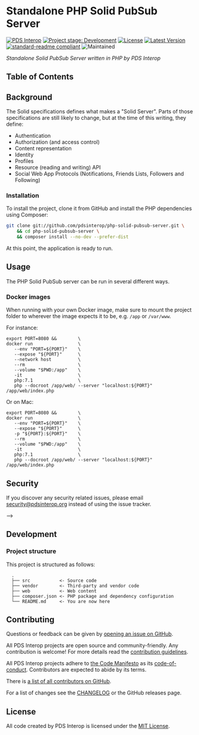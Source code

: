 # Standalone PHP Solid PubSub Server

[![PDS Interop][pdsinterop-shield]][pdsinterop-site]
[![Project stage: Development][project-stage-badge: Development]][project-stage-page]
[![License][license-shield]][license-link]
[![Latest Version][version-shield]][version-link]
[![standard-readme compliant][standard-readme-shield]][standard-readme-link]
![Maintained][maintained-shield]

_Standalone Solid PubSub Server written in PHP by PDS Interop_

## Table of Contents

<!-- toc -->
<!-- tocstop -->

## Background

The Solid specifications defines what makes a "Solid Server". Parts of
those specifications are still likely to change, but at the time of this writing,
they define:

- Authentication
- Authorization (and access control)
- Content representation
- Identity
- Profiles
- Resource (reading and writing) API
- Social Web App Protocols (Notifications, Friends Lists, Followers and Following)

<!--
To read more about Solid, and which IETF and W3C specifications are used, visit: https://pdsinterop.org/solid-specs-overview/
-->

### Installation

To install the project, clone it from GitHub and install the PHP dependencies
using Composer:

```sh
git clone git://github.com/pdsinterop/php-solid-pubsub-server.git \
    && cd php-solid-pubsub-server \
    && composer install --no-dev --prefer-dist
```
At this point, the application is ready to run.

## Usage

The PHP Solid PubSub server can be run in several different ways.

<!-- @TODO: Add local Dockerfile  -->

<!--
   @TODO: Add single-button deploy scripts/config for Heroku, Glitch, and other
          popular playgrounds/developer oriented service providers.
-->

### Docker images

When running with your own Docker image, make sure to mount the project folder
to wherever the image expects it to be, e.g. `/app` or `/var/www`.

For instance:

```
export PORT=8080 &&        \
docker run                 \
   --env "PORT=${PORT}"    \
   --expose "${PORT}"      \
   --network host          \
   --rm                    \
   --volume "$PWD:/app"    \
   -it                     \
   php:7.1                 \
   php --docroot /app/web/ --server "localhost:${PORT}" /app/web/index.php
```
Or on Mac:
```
export PORT=8080 &&        \
docker run                 \
   --env "PORT=${PORT}"    \
   --expose "${PORT}"      \
   -p "${PORT}:${PORT}"    \
   --rm                    \
   --volume "$PWD:/app"    \
   -it                     \
   php:7.1                 \
   php --docroot /app/web/ --server "localhost:${PORT}" /app/web/index.php
```


## Security

If you discover any security related issues, please email <security@pdsinterop.org> instead of using the issue tracker.

-->

## Development

### Project structure

This project is structured as follows:

<!--
  .
  ├── build         <- Artifacts created by CI and CLI scripts
  ├── cli           <- CLI scripts
  ├── docs          <- Documentation, hosted at https://pdsinterop.org/solid-server-php/
  ├── src           <- Source code
  ├── tests         <- Unit- and integration-tests
  ├── vendor        <- Third-party and vendor code
  ├── web           <- Web content
  ├── composer.json <- PHP package and dependency configuration
  └── README.md     <- You are now here
-->
```
  .
  ├── src           <- Source code
  ├── vendor        <- Third-party and vendor code
  ├── web           <- Web content
  ├── composer.json <- PHP package and dependency configuration
  └── README.md     <- You are now here
```

<!--
### Coding conventions

You can also run [php-cs-fixer](https://github.com/FriendsOfPHP/PHP-CS-Fixer) with the configuration file that can be found in the project root directory.

This project comes with a configuration file and an executable for [php-cs-fixer](https://github.com/FriendsOfPHP/PHP-CS-Fixer) (`.php_cs`) that you can use to (re)format your sourcecode for compliance with this project's coding guidelines:

```sh
$ composer php-cs-fixer fix
```

### Testing

The PHPUnit version to be used is the one installed as a `dev-` dependency via composer. It can be run using `composer test` or by calling it directly:

```sh
$ ./vendor/bin/phpunit
```
-->

## Contributing

Questions or feedback can be given by [opening an issue on GitHub](https://github.com/pdsinterop/php-solid-pubsub-server/issues).

All PDS Interop projects are open source and community-friendly. 
Any contribution is welcome!
For more details read the [contribution guidelines](contributing.md).

All PDS Interop projects adhere to [the Code Manifesto](http://codemanifesto.com)
as its [code-of-conduct](CODE_OF_CONDUCT.md). Contributors are expected to abide by its terms.

There is [a list of all contributors on GitHub][contributors-page].

For a list of changes see the [CHANGELOG](CHANGELOG.md) or the GitHub releases page.

## License

All code created by PDS Interop is licensed under the [MIT License][license-link].

[contributors-page]:  https://github.com/pdsinterop/php-solid-pubsub-server/contributors
[license-link]: ./LICENSE
[license-shield]: https://img.shields.io/github/license/pdsinterop/php-solid-pubsub-server.svg
[maintained-shield]: https://img.shields.io/maintenance/yes/2022
[pdsinterop-shield]: https://img.shields.io/badge/-PDS%20Interop-gray.svg?logo=data%3Aimage%2Fsvg%2Bxml%3Bbase64%2CPHN2ZyB4bWxucz0iaHR0cDovL3d3dy53My5vcmcvMjAwMC9zdmciIHZpZXdCb3g9Ii01IC01IDExMCAxMTAiIGZpbGw9IiNGRkYiIHN0cm9rZS13aWR0aD0iMCI+CiAgICA8cGF0aCBkPSJNLTEgNTJoMTdhMzcuNSAzNC41IDAgMDAyNS41IDMxLjE1di0xMy43NWEyMC43NSAyMSAwIDAxOC41LTQwLjI1IDIwLjc1IDIxIDAgMDE4LjUgNDAuMjV2MTMuNzVhMzcgMzQuNSAwIDAwMjUuNS0zMS4xNWgxN2EyMiAyMS4xNSAwIDAxLTEwMiAweiIvPgogICAgPHBhdGggZD0iTSAxMDEgNDhhMi43NyAyLjY3IDAgMDAtMTAyIDBoIDE3YTIuOTcgMi44IDAgMDE2OCAweiIvPgo8L3N2Zz4K
[pdsinterop-site]: https://pdsinterop.org/
[project-stage-badge: Development]: https://img.shields.io/badge/Project%20Stage-Development-yellowgreen.svg
[project-stage-page]: https://blog.pother.ca/project-stages/
[standard-readme-link]: https://github.com/RichardLitt/standard-readme
[standard-readme-shield]: https://img.shields.io/badge/readme%20style-standard-brightgreen.svg
[version-link]: https://packagist.org/packages/pdsinterop/php-solid-pubsub-server
[version-shield]: https://img.shields.io/github/v/release/pdsinterop/php-solid-pubsub-server?sort=semver
